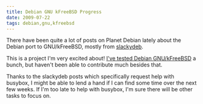 ```yaml
---
title: Debian GNU kFreeBSD Progress
date: 2009-07-22
tags: debian,gnu,kfreebsd
---
```

There have been quite a lot of posts on Planet Debian lately about the Debian port to GNU/kFreeBSD, mostly from <a href="http://slackydeb.blogspot.com/">slackydeb</a>.

This is a project I'm very excited about! <a href="http://www.docunext.com//kFreeBSD">I've tested Debian GNU/kFreeBSD</a> a bunch, but haven't been able to contribute much besides that.

Thanks to the slackydeb posts which specifically request help with busybox, I might be able to lend a hand if I can find some time over the next few weeks. If I'm too late to help with busybox, I'm sure there will be other tasks to focus on.

